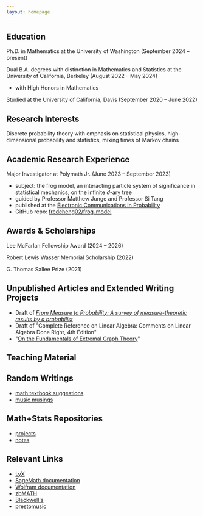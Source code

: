 ```yaml
---
layout: homepage
---
```

## Education
Ph.D. in Mathematics at the University of Washington (September 2024 – present)

Dual B.A. degrees with distinction in Mathematics and Statistics at the University of California, Berkeley (August 2022 – May 2024)
 - with High Honors in Mathematics

Studied at the University of California, Davis (September 2020 – June 2022)

## Research Interests
Discrete probability theory with emphasis on statistical physics, high-dimensional probability and statistics, mixing times of Markov chains

## Academic Research Experience

Major Investigator at Polymath Jr. (June 2023 – September 2023)
- subject: the frog model, an interacting particle system of significance in statistical mechanics, on the infinite $d$-ary tree
- guided by Professor Matthew Junge and Professor Si Tang
- published at the [Electronic Communications in Probability](https://doi.org/10.1214/24-ECP606)
- GitHub repo: [fredcheng02/frog-model](https://github.com/fredcheng02/frog-model)

## Awards & Scholarships
Lee McFarlan Fellowship Award (2024 – 2026)

Robert Lewis Wasser Memorial Scholarship (2022)

G. Thomas Sallee Prize (2021)

## Unpublished Articles and Extended Writing Projects
- Draft of *[From Measure to Probability: A survey of measure-theoretic results by a probabilist](https://www.overleaf.com/read/tkgmhpqddtwy#affdd1)*
- Draft of "Complete Reference on Linear Algebra: Comments on Linear Algebra Done Right, 4th Edition"
- "[On the Fundamentals of Extremal Graph Theory](https://fredcheng02.github.io/docs/pioneer_paper.pdf)"

## Teaching Material

## Random Writings
- [math textbook suggestions](writings/mathtexts.md)
- [music musings](writings/musicmusings.md)

## Math+Stats Repositories
- [projects](https://github.com/fredcheng02/mathprojects)
- [notes](https://github.com/fredcheng02/MathStatsNotes)

## Relevant Links
- [LyX](https://www.lyx.org/)
- [SageMath documentation](https://doc.sagemath.org/html/en/index.html)
- [Wolfram documentation](https://reference.wolfram.com/language/)
- [zbMATH](https://zbmath.org/)
- [Blackwell's](https://blackwells.co.uk/bookshop/home)
- [prestomusic](https://www.prestomusic.com/)
